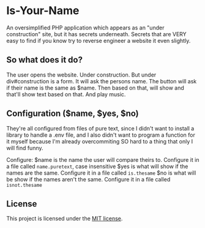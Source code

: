 # Is-Your-Name
An oversimplified PHP application which appears as an "under construction" site, but it has secrets underneath. Secrets that are VERY easy to find if you know try to reverse engineer a website it even slightly.

## So what does it do?
The user opens the website. Under construction. But under div#construction is a form. It will ask the persons name. The button will ask if their name is the same as $name. Then based on that, will show and that'll show text based on that. And play music.

## Configuration ($name, $yes, $no)
They're all configured from files of pure text, since I didn't want to install a library to handle a .env file, and I also didn't want to program a function for it myself because I'm already overcommiting SO hard to a thing that only I will find funny.

Configure: 
    $name is the name the user will compare theirs to. Configure it in a file called `name.puretext`, case insensitive
    $yes is what will show if the names are the same. Configure it in a file called `is.thesame`
    $no is what will be show if the names aren't the same. Configure it in a file called `isnot.thesame`

## License

This project is licensed under the [MIT license](LICENSE).
